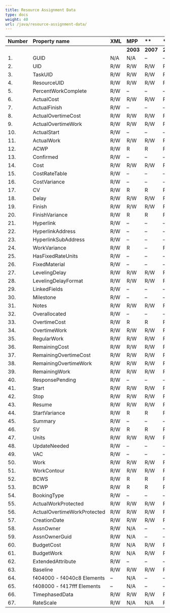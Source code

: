 ```yaml
---
title: Resource Assignment Data
type: docs
weight: 40
url: /java/resource-assignment-data/
---
```


|**Number** |**Property name** |**XML** |**MPP** |** |** |**  |** |** |**Comments** |
| :- | :- | :- | :- | :- | :- | :- | :- | :- | :- |
| | | |**2003** |**2007** |**2010** |**2013** |**2016** |**2019** | |
|1. |GUID |N/A |N/A |– |– |– | |
|2. |UID |R/W |R/W |R/W |R/W |R/W| |
|3. |TaskUID |R/W |R/W |R/W |R/W |R/W| |
|4. |ResourceUID |R/W |R/W |R/W |R/W |R/W| |
|5. |PercentWorkComplete |R/W |– |– |– |R | |
|6. |ActualCost |R/W |R/W |R/W |R/W |R/W| |
|7. |ActualFinish |R/W |– |– |– |R | |
|8. |ActualOvertimeCost |R/W |R/W |R/W |R/W |R/W| |
|9. |ActualOvertimeWork |R/W |R/W |R/W |R/W |R/W| |
|10. |ActualStart |R/W |– |– |– |R | |
|11. |ActualWork |R/W |R/W |R/W |R/W |R/W| |
|12. |ACWP |R/W |R |R |R |R | |
|13. |Confirmed |R/W |– |– |– |– | |
|14. |Cost |R/W |R/W |R/W |R/W |R/W| |
|15. |CostRateTable |R/W |– |– |– |– | |
|16. |CostVariance |R/W |– |– |– |– | |
|17. |CV |R/W |R |R |R |R | |
|18. |Delay |R/W |R/W |R/W |R/W |R/W| |
|19. |Finish |R/W |R/W |R/W |R/W |R/W| |
|20. |FinishVariance |R/W |R |R |R |R | |
|21. |Hyperlink |R/W |– |– |– |– | |
|22. |HyperlinkAddress |R/W |– |– |– |– | |
|23. |HyperlinkSubAddress |R/W |– |– |– |– | |
|24. |WorkVariance |R/W |R |– |R |R | |
|25. |HasFixedRateUnits |R/W |– |– |– |– | |
|26. |FixedMaterial |R/W |– |– |– |– | |
|27. |LevelingDelay |R/W |R/W |R/W |R/W |R/W| |
|28. |LevelingDelayFormat |R/W |R/W |R/W |R/W |R/W| |
|29. |LinkedFields |R/W |– |– |– |– | |
|30. |Milestone |R/W |– |– |– |– | |
|31. |Notes |R/W |R/W|R/W|R/W|R/W| |
|32. |Overallocated |R/W |– |– |– |– | |
|33. |OvertimeCost |R/W |R |R |R |R | |
|34. |OvertimeWork |R/W |R/W |R/W |R/W |R/W| |
|35. |RegularWork |R/W |R/W |R/W |R/W |R/W| |
|36. |RemainingCost |R/W |R/W |R/W |R/W |R/W| |
|37. |RemainingOvertimeCost |R/W |R/W |R/W |R/W |R/W| |
|38. |RemainingOvertimeWork |R/W |R/W |R/W |R/W |R/W| |
|39. |RemainingWork |R/W |R/W |R/W |R/W |R/W| |
|40. |ResponsePending |R/W |– |– |– | | |
|41. |Start |R/W |R/W |R/W |R/W |R/W| |
|42. |Stop |R/W |R/W |R/W |R/W |R/W| |
|43. |Resume |R/W |R/W |R/W |R/W |R/W| |
|44. |StartVariance |R/W |R |R |R |R | |
|45. |Summary |R/W |– |– |– |– | |
|46. |SV |R/W |R |R |R |R | |
|47. |Units |R/W |R/W |R/W |R/W |R/W | |
|48. |UpdateNeeded |R/W |– |– |– |– | |
|49. |VAC |R/W |– |– |– |– | |
|50. |Work |R/W |R/W |R/W |R/W |R/W| |
|51. |WorkContour |R/W |R/W |R/W |R/W |R/W| |
|52. |BCWS |R/W |R |R |R |R | |
|53. |BCWP |R/W |R |R |R |R | |
|54. |BookingType |R/W |– |– |– | | |
|55. |ActualWorkProtected |R/W |R/W |R/W |R/W |R/W| |
|56. |ActualOvertimeWorkProtected |R/W |R/W |R/W |R/W |R/W| |
|57. |CreationDate |R/W |R/W |R/W |R/W |R/W| |
|58. |AssnOwner |R/W |N/A |– |– |– | |
|59. |AssnOwnerGuid |R/W |N/A |– |– |– | |
|60. |BudgetCost |R/W |N/A |R/W |R/W |R/W| |
|61. |BudgetWork |R/W |N/A |R/W |R/W |R/W| |
|62. |ExtendedAttribute |R/W |– |– |– |– | |
|63. |Baseline |R/W |R/W |R/W |R/W |R/W| |
|64. |f404000 - f4040c8 Elements |– |N/A |– |– |– | |
|65. |f408000 - f417fff Elements |– |N/A |– |– |– | |
|66. |TimephasedData |R/W |R/W |R/W |R/W |R/W| |
|67. |RateScale |R/W |N/A |N/A |R/W |R/W| |


